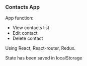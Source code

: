 <h3>Contacts App</h3>
<p></p>
<p>App function:</p>
<ul>
  <li>View contacts list</li>
  <li>Edit contact</li>
  <li>Delete contact</li>
</ul>

<p>Using React, React-router, Redux.</p>
<p>State has been saved in localStorage</p>